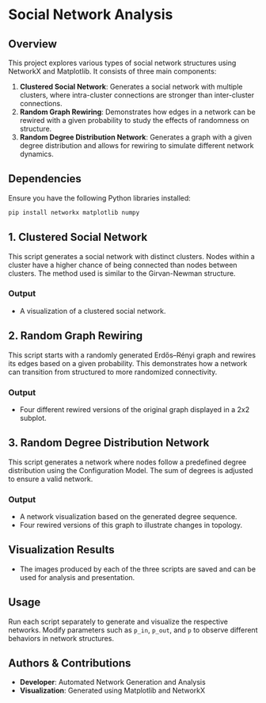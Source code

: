 # Social Network Analysis

## Overview

This project explores various types of social network structures using NetworkX and Matplotlib. It consists of three main components:

1. **Clustered Social Network**: Generates a social network with multiple clusters, where intra-cluster connections are stronger than inter-cluster connections.
2. **Random Graph Rewiring**: Demonstrates how edges in a network can be rewired with a given probability to study the effects of randomness on structure.
3. **Random Degree Distribution Network**: Generates a graph with a given degree distribution and allows for rewiring to simulate different network dynamics.

## Dependencies

Ensure you have the following Python libraries installed:

```bash
pip install networkx matplotlib numpy
```

## 1. Clustered Social Network

This script generates a social network with distinct clusters. Nodes within a cluster have a higher chance of being connected than nodes between clusters. The method used is similar to the Girvan-Newman structure.

### Output

- A visualization of a clustered social network.

## 2. Random Graph Rewiring

This script starts with a randomly generated Erdős–Rényi graph and rewires its edges based on a given probability. This demonstrates how a network can transition from structured to more randomized connectivity.

### Output

- Four different rewired versions of the original graph displayed in a 2x2 subplot.

## 3. Random Degree Distribution Network

This script generates a network where nodes follow a predefined degree distribution using the Configuration Model. The sum of degrees is adjusted to ensure a valid network.

### Output

- A network visualization based on the generated degree sequence.
- Four rewired versions of this graph to illustrate changes in topology.

## Visualization Results

- The images produced by each of the three scripts are saved and can be used for analysis and presentation.

## Usage

Run each script separately to generate and visualize the respective networks. Modify parameters such as `p_in`, `p_out`, and `p` to observe different behaviors in network structures.

## Authors & Contributions

- **Developer**: Automated Network Generation and Analysis
- **Visualization**: Generated using Matplotlib and NetworkX
